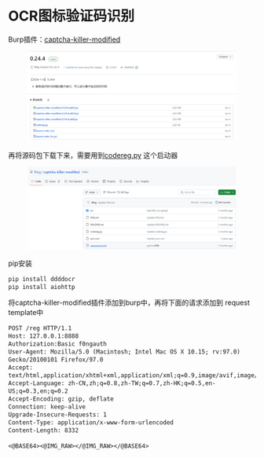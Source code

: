# OCR图标验证码识别

Burp插件：[captcha-killer-modified](https://github.com/f0ng/captcha-killer-modified)

<figure><img src="../.gitbook/assets/image (110).png" alt=""><figcaption></figcaption></figure>

再将源码包下载下来，需要用到[codereg.py](https://github.com/f0ng/captcha-killer-modified/blob/main/codereg.py) 这个启动器

<figure><img src="../.gitbook/assets/image (111).png" alt=""><figcaption></figcaption></figure>

pip安装

```
pip install ddddocr 
pip install aiohttp
```

将captcha-killer-modified插件添加到burp中，再将下面的请求添加到 request template中

```
POST /reg HTTP/1.1
Host: 127.0.0.1:8888
Authorization:Basic f0ngauth
User-Agent: Mozilla/5.0 (Macintosh; Intel Mac OS X 10.15; rv:97.0) Gecko/20100101 Firefox/97.0
Accept: text/html,application/xhtml+xml,application/xml;q=0.9,image/avif,image/webp,*/*;q=0.8
Accept-Language: zh-CN,zh;q=0.8,zh-TW;q=0.7,zh-HK;q=0.5,en-US;q=0.3,en;q=0.2
Accept-Encoding: gzip, deflate
Connection: keep-alive
Upgrade-Insecure-Requests: 1
Content-Type: application/x-www-form-urlencoded
Content-Length: 8332

<@BASE64><@IMG_RAW></@IMG_RAW></@BASE64>
```

